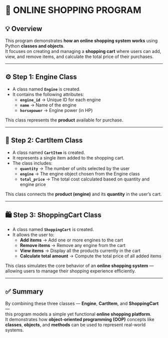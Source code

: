 # 🛒 ONLINE SHOPPING PROGRAM

## 💡 Overview

This program demonstrates **how an online shopping system works** using Python **classes and objects**.  
It focuses on creating and managing a **shopping cart** where users can add, view, and remove items, and calculate the total price of their purchases.

---

## ⚙️ Step 1: Engine Class

- A class named **`Engine`** is created.  
- It contains the following attributes:
  - **`engine_id`** → Unique ID for each engine  
  - **`name`** → Name of the engine  
  - **`horsepower`** → Engine power (in HP)  

This class represents the **product** available for purchase.

---

## 🧺 Step 2: CartItem Class

- A class named **`CartItem`** is created.  
- It represents a single item added to the shopping cart.  
- The class includes:
  - **`quantity`** → The number of units selected by the user  
  - **`engine`** → The engine object chosen from the Engine class  
  - **`total_price`** → The total cost calculated based on quantity and engine price  

This class connects the **product (engine)** and its **quantity** in the user’s cart.

---

## 🛍️ Step 3: ShoppingCart Class

- A class named **`ShoppingCart`** is created.  
- It allows the user to:
  - **Add items** → Add one or more engines to the cart  
  - **Remove items** → Remove any engine from the cart  
  - **View items** → Display all the products currently in the cart  
  - **Calculate total amount** → Compute the total price of all added items  

This class simulates the core behavior of an **online shopping system** —  
allowing users to manage their shopping experience efficiently.

---

## ✅ Summary

By combining these three classes — **Engine**, **CartItem**, and **ShoppingCart** —  
this program models a simple yet functional **online shopping platform**.  
It demonstrates how **object-oriented programming (OOP)** concepts like **classes**, **objects**, and **methods** can be used to represent real-world systems.

